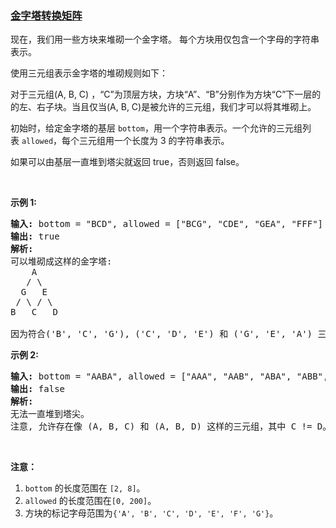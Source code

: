 ### [金字塔转换矩阵](https://leetcode-cn.com/problems/pyramid-transition-matrix)

<p>现在，我们用一些方块来堆砌一个金字塔。 每个方块用仅包含一个字母的字符串表示。</p>

<p>使用三元组表示金字塔的堆砌规则如下：</p>

<p>对于三元组(A, B, C) ，&ldquo;C&rdquo;为顶层方块，方块&ldquo;A&rdquo;、&ldquo;B&rdquo;分别作为方块&ldquo;C&rdquo;下一层的的左、右子块。当且仅当(A, B, C)是被允许的三元组，我们才可以将其堆砌上。</p>

<p>初始时，给定金字塔的基层&nbsp;<code>bottom</code>，用一个字符串表示。一个允许的三元组列表&nbsp;<code>allowed</code>，每个三元组用一个长度为 3 的字符串表示。</p>

<p>如果可以由基层一直堆到塔尖就返回 true，否则返回 false。</p>

<p>&nbsp;</p>

<p><strong>示例 1:</strong></p>

<pre><strong>输入:</strong> bottom = &quot;BCD&quot;, allowed = [&quot;BCG&quot;, &quot;CDE&quot;, &quot;GEA&quot;, &quot;FFF&quot;]
<strong>输出:</strong> true
<strong>解析:</strong>
可以堆砌成这样的金字塔:
    A
   / \
  G   E
 / \ / \
B   C   D

因为符合(&#39;B&#39;, &#39;C&#39;, &#39;G&#39;), (&#39;C&#39;, &#39;D&#39;, &#39;E&#39;) 和 (&#39;G&#39;, &#39;E&#39;, &#39;A&#39;) 三种规则。
</pre>

<p><strong>示例 2:</strong></p>

<pre><strong>输入:</strong> bottom = &quot;AABA&quot;, allowed = [&quot;AAA&quot;, &quot;AAB&quot;, &quot;ABA&quot;, &quot;ABB&quot;, &quot;BAC&quot;]
<strong>输出:</strong> false
<strong>解析:</strong>
无法一直堆到塔尖。
注意, 允许存在像 (A, B, C) 和 (A, B, D) 这样的三元组，其中 C != D。
</pre>

<p>&nbsp;</p>

<p><strong>注意：</strong></p>

<ol>
	<li><code>bottom</code> 的长度范围在&nbsp;<code>[2, 8]</code>。</li>
	<li><code>allowed</code> 的长度范围在<code>[0, 200]</code>。</li>
	<li>方块的标记字母范围为<code>{&#39;A&#39;, &#39;B&#39;, &#39;C&#39;, &#39;D&#39;, &#39;E&#39;, &#39;F&#39;, &#39;G&#39;}</code>。</li>
</ol>

